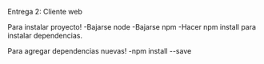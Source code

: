 Entrega 2: Cliente web

Para instalar proyecto!
  -Bajarse node
  -Bajarse npm
  -Hacer npm install para instalar dependencias.

Para agregar dependencias nuevas!
  -npm install <nombre de la dependencia> --save
